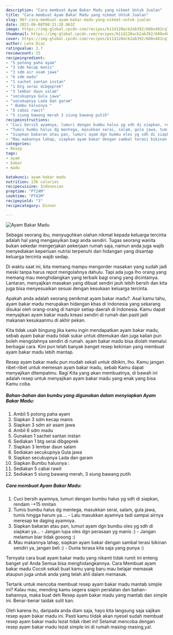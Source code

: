 ```yaml
---
description: "Cara membuat Ayam Bakar Madu yang nikmat Untuk Jualan"
title: "Cara membuat Ayam Bakar Madu yang nikmat Untuk Jualan"
slug: 967-cara-membuat-ayam-bakar-madu-yang-nikmat-untuk-jualan
date: 2021-06-08T00:31:28.063Z
image: https://img-global.cpcdn.com/recipes/b11d120acb2ab392/680x482cq70/ayam-bakar-madu-foto-resep-utama.jpg
thumbnail: https://img-global.cpcdn.com/recipes/b11d120acb2ab392/680x482cq70/ayam-bakar-madu-foto-resep-utama.jpg
cover: https://img-global.cpcdn.com/recipes/b11d120acb2ab392/680x482cq70/ayam-bakar-madu-foto-resep-utama.jpg
author: Lena Diaz
ratingvalue: 3.7
reviewcount: 15
recipeingredient:
- "5 potong paha ayam"
- "3 sdm kecap manis"
- "3 sdm air asam jawa"
- "6 sdm madu"
- "1 sachet santan instan"
- "1 btg serai dibgeprek"
- "3 lembar daun salam"
- "secukupnya Gula jawa"
- "secukupnya Lada dan garam"
- " Bumbu halusnya "
- "5 cabai rawit"
- "5 siung bawang merah 3 siung bawang putih"
recipeinstructions:
- "Cuci bersih ayamnya, lumuri dengan bumbu halus yg sdh di siapkan, rendam -+15 mnitan"
- "Tumis bumbu halus dg mentega, masukkan serai, salam, gula jawa, tumis hingga harum ya.... Lalu masukkan ayamnya tadi sampai airnya meresap ke daging ayamnya."
- "Siapkan bakaran atau pan, lumuri ayam dgn bumbu oles yg sdh di siapkan ya... Jangan lupa oles dgn perasaan yg manis :) Jangan melamun biar tidak gosong :)"
- "Mau makannya lahap, siapkan ayam bakar dengan sambal terasi bikinan sendiri ya, jangan beli :) Dunia terasa kita saja yang punya :)"
categories:
- Resep
tags:
- ayam
- bakar
- madu

katakunci: ayam bakar madu 
nutrition: 236 calories
recipecuisine: Indonesian
preptime: "PT24M"
cooktime: "PT42M"
recipeyield: "3"
recipecategory: Dinner

---
```



![Ayam Bakar Madu](https://img-global.cpcdn.com/recipes/b11d120acb2ab392/680x482cq70/ayam-bakar-madu-foto-resep-utama.jpg)

Sebagai seorang ibu, menyuguhkan olahan nikmat kepada keluarga tercinta adalah hal yang mengasyikan bagi anda sendiri. Tugas seorang  wanita bukan sekedar mengerjakan pekerjaan rumah saja, namun anda juga wajib menyediakan keperluan nutrisi terpenuhi dan hidangan yang disantap keluarga tercinta wajib sedap.

Di waktu  saat ini, kita memang mampu mengorder masakan yang sudah jadi meski tanpa harus repot mengolahnya dahulu. Tapi ada juga lho orang yang memang mau menghidangkan yang terbaik bagi orang yang dicintainya. Lantaran, menyajikan masakan yang dibuat sendiri jauh lebih bersih dan kita juga bisa menyesuaikan sesuai dengan kesukaan keluarga tercinta. 



Apakah anda adalah seorang penikmat ayam bakar madu?. Asal kamu tahu, ayam bakar madu merupakan hidangan khas di Indonesia yang sekarang disukai oleh orang-orang di hampir setiap daerah di Indonesia. Kamu dapat menyajikan ayam bakar madu kreasi sendiri di rumah dan pasti jadi makanan kesukaanmu di akhir pekan.

Kita tidak usah bingung jika kamu ingin mendapatkan ayam bakar madu, sebab ayam bakar madu tidak sukar untuk ditemukan dan juga kalian pun boleh mengolahnya sendiri di rumah. ayam bakar madu bisa diolah memalui berbagai cara. Kini pun telah banyak banget resep kekinian yang membuat ayam bakar madu lebih mantap.

Resep ayam bakar madu pun mudah sekali untuk dibikin, lho. Kamu jangan ribet-ribet untuk memesan ayam bakar madu, sebab Kamu dapat menyajikan ditempatmu. Bagi Kita yang akan membuatnya, di bawah ini adalah resep untuk menyajikan ayam bakar madu yang enak yang bisa Kamu coba.

<!--inarticleads1-->

##### Bahan-bahan dan bumbu yang digunakan dalam menyiapkan Ayam Bakar Madu:

1. Ambil 5 potong paha ayam
1. Siapkan 3 sdm kecap manis
1. Siapkan 3 sdm air asam jawa
1. Ambil 6 sdm madu
1. Gunakan 1 sachet santan instan
1. Sediakan 1 btg serai dibgeprek
1. Siapkan 3 lembar daun salam
1. Sediakan secukupnya Gula jawa
1. Siapkan secukupnya Lada dan garam
1. Siapkan  Bumbu halusnya :
1. Sediakan 5 cabai rawit
1. Sediakan 5 siung bawang merah, 3 siung bawang putih




<!--inarticleads2-->

##### Cara membuat Ayam Bakar Madu:

1. Cuci bersih ayamnya, lumuri dengan bumbu halus yg sdh di siapkan, rendam -+15 mnitan
1. Tumis bumbu halus dg mentega, masukkan serai, salam, gula jawa, tumis hingga harum ya.... - Lalu masukkan ayamnya tadi sampai airnya meresap ke daging ayamnya.
1. Siapkan bakaran atau pan, lumuri ayam dgn bumbu oles yg sdh di siapkan ya... - Jangan lupa oles dgn perasaan yg manis :) - Jangan melamun biar tidak gosong :)
1. Mau makannya lahap, siapkan ayam bakar dengan sambal terasi bikinan sendiri ya, jangan beli :) - Dunia terasa kita saja yang punya :)




Ternyata cara buat ayam bakar madu yang nikamt tidak rumit ini enteng banget ya! Anda Semua bisa menghidangkannya. Cara Membuat ayam bakar madu Cocok sekali buat kamu yang baru mau belajar memasak ataupun juga untuk anda yang telah ahli dalam memasak.

Tertarik untuk mencoba membuat resep ayam bakar madu mantab simple ini? Kalau mau, mending kamu segera siapin peralatan dan bahan-bahannya, maka buat deh Resep ayam bakar madu yang mantab dan simple ini. Benar-benar taidak sulit kan. 

Oleh karena itu, daripada anda diam saja, hayo kita langsung saja sajikan resep ayam bakar madu ini. Pasti kamu tiidak akan nyesel sudah membuat resep ayam bakar madu lezat tidak ribet ini! Selamat mencoba dengan resep ayam bakar madu lezat simple ini di rumah masing-masing,ya!.

